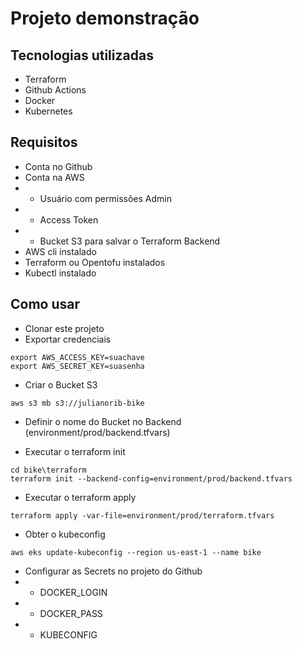 # Projeto demonstração 

## Tecnologias utilizadas

- Terraform
- Github Actions
- Docker
- Kubernetes

## Requisitos

- Conta no Github
- Conta na AWS
- - Usuário com permissões Admin
- - Access Token 
- - Bucket S3 para salvar o Terraform Backend
- AWS cli instalado
- Terraform ou Opentofu instalados
- Kubectl instalado


## Como usar

- Clonar este projeto
- Exportar credenciais
```
export AWS_ACCESS_KEY=suachave
export AWS_SECRET_KEY=suasenha
```

- Criar o Bucket S3
```
aws s3 mb s3://julianorib-bike
```
- Definir o nome do Bucket no Backend (environment/prod/backend.tfvars)

- Executar o terraform init
```
cd bike\terraform
terraform init --backend-config=environment/prod/backend.tfvars
``` 

- Executar o terraform apply
```
terraform apply -var-file=environment/prod/terraform.tfvars
```

- Obter o kubeconfig
```
aws eks update-kubeconfig --region us-east-1 --name bike
```


- Configurar as Secrets no projeto do Github
- - DOCKER_LOGIN
- - DOCKER_PASS
- - KUBECONFIG
